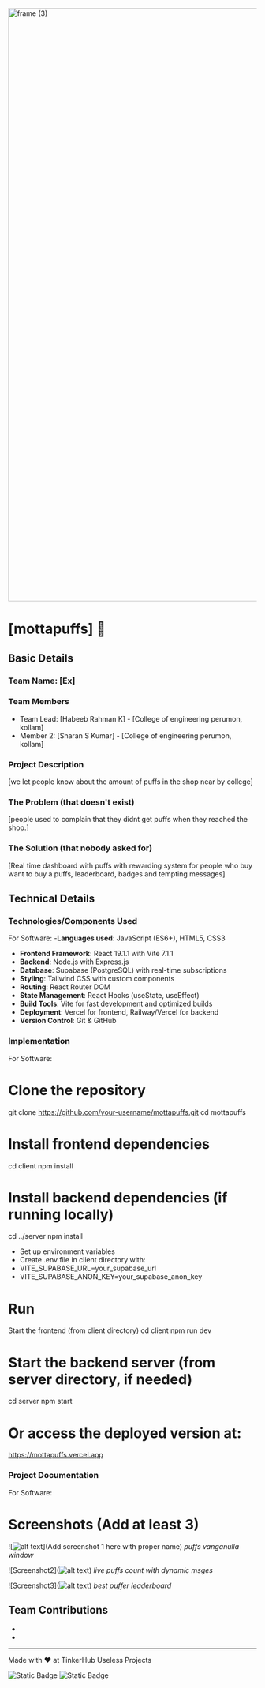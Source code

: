 <img width="3188" height="1202" alt="frame (3)" src="https://github.com/user-attachments/assets/517ad8e9-ad22-457d-9538-a9e62d137cd7" />


# [mottapuffs] 🎯


## Basic Details
### Team Name: [Ex]


### Team Members
- Team Lead: [Habeeb Rahman K] - [College of engineering perumon, kollam]
- Member 2: [Sharan S Kumar] - [College of engineering perumon, kollam]

### Project Description
[we let people know about the amount of puffs in the shop near by college]

### The Problem (that doesn't exist)
[people used to complain that they didnt get puffs when they reached the shop.] 

### The Solution (that nobody asked for)
[Real time dashboard with puffs with rewarding system for people who buy want to buy a puffs, leaderboard, badges and tempting messages]

## Technical Details
### Technologies/Components Used
For Software:
-**Languages used**: JavaScript (ES6+), HTML5, CSS3
- **Frontend Framework**: React 19.1.1 with Vite 7.1.1
- **Backend**: Node.js with Express.js
- **Database**: Supabase (PostgreSQL) with real-time subscriptions
- **Styling**: Tailwind CSS with custom components
- **Routing**: React Router DOM
- **State Management**: React Hooks (useState, useEffect)
- **Build Tools**: Vite for fast development and optimized builds
- **Deployment**: Vercel for frontend, Railway/Vercel for backend
- **Version Control**: Git & GitHub



### Implementation
For Software:
# Clone the repository
git clone https://github.com/your-username/mottapuffs.git
cd mottapuffs

# Install frontend dependencies
cd client
npm install

# Install backend dependencies (if running locally)
cd ../server
npm install

- Set up environment variables
- Create .env file in client directory with:
- VITE_SUPABASE_URL=your_supabase_url
- VITE_SUPABASE_ANON_KEY=your_supabase_anon_key



# Run

Start the frontend (from client directory)
cd client
npm run dev

# Start the backend server (from server directory, if needed)
cd server
npm start

# Or access the deployed version at:
 https://mottapuffs.vercel.app


### Project Documentation
For Software:

# Screenshots (Add at least 3)
![![alt text](image.png)](Add screenshot 1 here with proper name)
*puffs vanganulla window*

![Screenshot2](![alt text](image-1.png))
*live puffs count with dynamic msges*

![Screenshot3](![alt text](image-2.png))
*best puffer leaderboard*

## Team Contributions
- [Sharan]: [Design]
- [Habeeb]: [Devolopment]


---
Made with ❤️ at TinkerHub Useless Projects 

![Static Badge](https://img.shields.io/badge/TinkerHub-24?color=%23000000&link=https%3A%2F%2Fwww.tinkerhub.org%2F)
![Static Badge](https://img.shields.io/badge/UselessProjects--25-25?link=https%3A%2F%2Fwww.tinkerhub.org%2Fevents%2FQ2Q1TQKX6Q%2FUseless%2520Projects)



